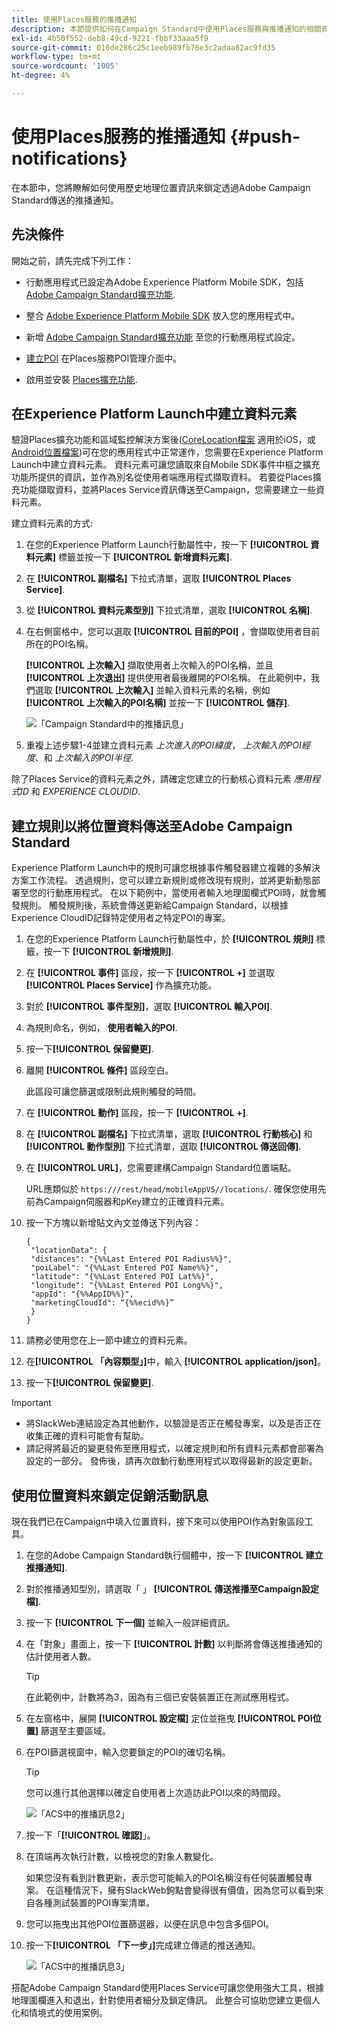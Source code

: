 ```yaml
---
title: 使用Places服務的推播通知
description: 本節提供如何在Campaign Standard中使用Places服務與推播通知的相關資訊。
exl-id: 4b50f552-deb8-49cd-9221-fbbf33aaa5f9
source-git-commit: 010de286c25c1eeb989fb76e3c2adaa82ac9fd35
workflow-type: tm+mt
source-wordcount: '1005'
ht-degree: 4%

---
```


# 使用Places服務的推播通知 {#push-notifications}

在本節中，您將瞭解如何使用歷史地理位置資訊來鎖定透過Adobe Campaign Standard傳送的推播通知。

## 先決條件

開始之前，請先完成下列工作：

* 行動應用程式已設定為Adobe Experience Platform Mobile SDK，包括 [Adobe Campaign Standard擴充功能](https://aep-sdks.gitbook.io/docs/using-mobile-extensions/adobe-campaign-standard).

* 整合 [Adobe Experience Platform Mobile SDK](https://aep-sdks.gitbook.io/docs/getting-started/get-the-sdk) 放入您的應用程式中。
* 新增 [Adobe Campaign Standard擴充功能](https://aep-sdks.gitbook.io/docs/using-mobile-extensions/adobe-campaign-standard) 至您的行動應用程式設定。

* [建立POI](/help/poi-mgmt-ui/create-a-poi-ui.md) 在Places服務POI管理介面中。

* 啟用並安裝 [Places擴充功能](/help/places-ext-aep-sdks/places-extension/places-extension.md).


## 在Experience Platform Launch中建立資料元素

驗證Places擴充功能和區域監控解決方案後([CoreLocation檔案](https://developer.apple.com/documentation/corelocation/monitoring_the_user_s_proximity_to_geographic_regions) 適用於iOS，或 [Android位置檔案](https://developer.android.com/training/location/geofencing))可在您的應用程式中正常運作，您需要在Experience Platform Launch中建立資料元素。 資料元素可讓您讀取來自Mobile SDK事件中樞之擴充功能所提供的資訊，並作為別名從使用者端應用程式擷取資料。 若要從Places擴充功能擷取資料，並將Places Service資訊傳送至Campaign，您需要建立一些資料元素。

建立資料元素的方式:

1. 在您的Experience Platform Launch行動屬性中，按一下 **[!UICONTROL 資料元素]** 標籤並按一下 **[!UICONTROL 新增資料元素]**.
1. 在 **[!UICONTROL 副檔名]** 下拉式清單，選取 **[!UICONTROL Places Service]**.
1. 從 **[!UICONTROL 資料元素型別]** 下拉式清單，選取 **[!UICONTROL 名稱]**.
1. 在右側窗格中，您可以選取 **[!UICONTROL 目前的POI]** ，會擷取使用者目前所在的POI名稱。

   **[!UICONTROL 上次輸入]** 擷取使用者上次輸入的POI名稱，並且 **[!UICONTROL 上次退出]** 提供使用者最後離開的POI名稱。 在此範例中，我們選取 **[!UICONTROL 上次輸入]** 並輸入資料元素的名稱，例如 **[!UICONTROL 上次輸入的POI名稱]** 並按一下 **[!UICONTROL 儲存]**.

   ![「Campaign Standard中的推播訊息」](/help/assets/ACS_Push1.png)

1. 重複上述步驟1-4並建立資料元素 *上次進入的POI緯度*， *上次輸入的POI經度*、和 *上次輸入的POI半徑*.

除了Places Service的資料元素之外，請確定您建立的行動核心資料元素 *應用程式ID* 和 *EXPERIENCE CLOUDID*.

## 建立規則以將位置資料傳送至Adobe Campaign Standard

Experience Platform Launch中的規則可讓您根據事件觸發器建立複雜的多解決方案工作流程。 透過規則，您可以建立新規則或修改現有規則，並將更新動態部署至您的行動應用程式。 在以下範例中，當使用者輸入地理圍欄式POI時，就會觸發規則。 觸發規則後，系統會傳送更新給Campaign Standard，以根據Experience CloudID記錄特定使用者之特定POI的專案。

1. 在您的Experience Platform Launch行動屬性中，於 **[!UICONTROL 規則]** 標籤，按一下 **[!UICONTROL 新增規則]**.
1. 在 **[!UICONTROL 事件]** 區段，按一下 **[!UICONTROL +]** 並選取 **[!UICONTROL Places Service]** 作為擴充功能。
1. 對於 **[!UICONTROL 事件型別]**，選取 **[!UICONTROL 輸入POI]**.
1. 為規則命名，例如， **使用者輸入的POI**.
1. 按一下&#x200B;**[!UICONTROL 保留變更]**.
1. 離開 **[!UICONTROL 條件]** 區段空白。

   此區段可讓您篩選或限制此規則觸發的時間。

1. 在 **[!UICONTROL 動作]** 區段，按一下 **[!UICONTROL +]**.
1. 在 **[!UICONTROL 副檔名]** 下拉式清單，選取 **[!UICONTROL 行動核心]** 和 **[!UICONTROL 動作型別]** 下拉式清單，選取 **[!UICONTROL 傳送回傳]**.
1. 在 **[!UICONTROL URL]**，您需要建構Campaign Standard位置端點。

   URL應類似於 `https:///rest/head/mobileAppV5//locations/`.
確保您使用先前為Campaign伺服器和pKey建立的正確資料元素。

1. 按一下方塊以新增貼文內文並傳送下列內容：

   ```
   {
    "locationData": {
    "distances": "{%%Last Entered POI Radius%%}",
    "poiLabel": "{%%Last Entered POI Name%%}",
    "latitude": "{%%Last Entered POI Lat%%}",
    "longitude": "{%%Last Entered POI Long%%}",
    "appId": "{%%AppID%%}",
    "marketingCloudId": “{%%ecid%%}”
    }
   }
   ```

1. 請務必使用您在上一節中建立的資料元素。
1. 在&#x200B;**[!UICONTROL 「內容類型」]**&#x200B;中，輸入 **[!UICONTROL application/json]**。
1. 按一下&#x200B;**[!UICONTROL 保留變更]**.

>[!IMPORTANT]
>
>* 將SlackWeb連結設定為其他動作，以驗證是否正在觸發專案，以及是否正在收集正確的資料可能會有幫助。
>* 請記得將最近的變更發佈至應用程式，以確定規則和所有資料元素都會部署為設定的一部分。 發佈後，請再次啟動行動應用程式以取得最新的設定更新。


## 使用位置資料來鎖定促銷活動訊息

現在我們已在Campaign中填入位置資料，接下來可以使用POI作為對象區段工具。

1. 在您的Adobe Campaign Standard執行個體中，按一下 **[!UICONTROL 建立推播通知]**.
1. 對於推播通知型別，請選取「 」 **[!UICONTROL 傳送推播至Campaign設定檔]**.
1. 按一下 **[!UICONTROL 下一個]** 並輸入一般詳細資訊。
1. 在「對象」畫面上，按一下 **[!UICONTROL 計數]** 以判斷將會傳送推播通知的估計使用者人數。

   >[!TIP]
   >
   >在此範例中，計數將為3，因為有三個已安裝裝置正在測試應用程式。

1. 在左窗格中，展開 **[!UICONTROL 設定檔]** 定位並拖曳 **[!UICONTROL POI位置]** 篩選至主要區域。
1. 在POI篩選視窗中，輸入您要鎖定的POI的確切名稱。

   >[!TIP]
   >
   >您可以進行其他選擇以確定自使用者上次造訪此POI以來的時間段。

   ![「ACS中的推播訊息2」](/help/assets/ACS_push2.png)

1. 按一下「**[!UICONTROL 確認]**」。
1. 在頂端再次執行計數，以檢視您的對象人數變化。

   如果您沒有看到計數更新，表示您可能輸入的POI名稱沒有任何裝置觸發專案。 在這種情況下，擁有SlackWeb鉤點會變得很有價值，因為您可以看到來自各種測試裝置的POI專案清單。

1. 您可以拖曳出其他POI位置篩選器，以便在訊息中包含多個POI。
1. 按一下&#x200B;**[!UICONTROL 「下一步」]**&#x200B;完成建立傳遞的推送通知。

   ![「ACS中的推播訊息3」](/help/assets/ACS_push3.png)

搭配Adobe Campaign Standard使用Places Service可讓您使用強大工具，根據地理圍欄進入和退出，針對使用者細分及鎖定傳訊。 此整合可協助您建立更個人化和情境式的使用案例。
